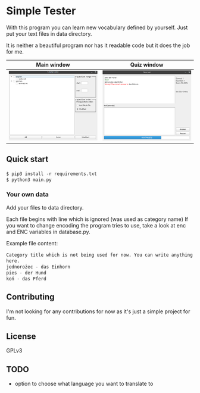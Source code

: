 # Simple Tester

<!-- TODO(#11): Add description how the program works -->
With this program you can learn new vocabulary defined by yourself. Just put your text files in data directory.

It is neither a beautiful program nor has it readable code but it does the job for me.

| Main window                               | Quiz window                               |
| ----------------------------------------- | ----------------------------------------- |
| ![](images/main_window.png "Main window") | ![](images/quiz_window.png "Quiz window") |

## Quick start

```console
$ pip3 install -r requirements.txt
$ python3 main.py
```

### Your own data

Add your files to data directory.

Each file begins with line which is ignored (was used as category name)
If you want to change encoding the program tries to use, take a look at enc and ENC variables in <span>database.py</span>.

Example file content:

``` text
Category title which is not being used for now. You can write anything here.
jednorożec - das Einhorn
pies - der Hund
koń - das Pferd
```

## Contributing

I'm not looking for any contributions for now as it's just a simple project for fun.

## License

GPLv3

## TODO

- option to choose what language you want to translate to
